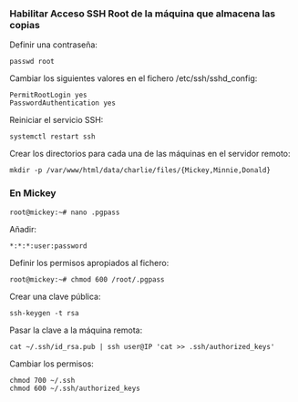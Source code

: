 ### Habilitar Acceso SSH Root de la máquina que almacena las copias

Definir una contraseña:
~~~
passwd root
~~~

Cambiar los siguientes valores en el fichero /etc/ssh/sshd_config:
~~~
PermitRootLogin yes
PasswordAuthentication yes
~~~

Reiniciar el servicio SSH:
~~~
systemctl restart ssh
~~~

Crear los directorios para cada una de las máquinas en el servidor remoto:
~~~
mkdir -p /var/www/html/data/charlie/files/{Mickey,Minnie,Donald}
~~~



### En Mickey
~~~
root@mickey:~# nano .pgpass
~~~

Añadir:

~~~
*:*:*:user:password
~~~

Definir los permisos apropiados al fichero:
~~~
root@mickey:~# chmod 600 /root/.pgpass
~~~

Crear una clave pública:
~~~
ssh-keygen -t rsa
~~~

Pasar la clave a la máquina remota:
~~~
cat ~/.ssh/id_rsa.pub | ssh user@IP 'cat >> .ssh/authorized_keys'
~~~

Cambiar los permisos:
~~~
chmod 700 ~/.ssh
chmod 600 ~/.ssh/authorized_keys
~~~

